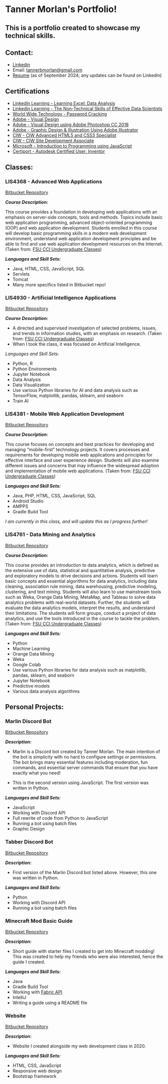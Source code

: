 # Tanner Morlan's Portfolio!

## This is a portfolio created to showcase my technical skills.

## **Contact:**

- [Linkedin](https://www.linkedin.com/in/tanner-morlan/)
- Email: tannerbmorlan@gmail.com
- [Resume](img/TannerBMorlanResumeSeptember2024.png) (as of September 2024; any updates can be found on Linkedin)

## **Certifications**

- [Linkedin Learning - Learning Excel: Data Analysis](img/learning_excel_data_analysis.jpg)
- [Linkedin Learning - The Non-Technical Skills of Effective Data Scientists](img/the_non_technical_skills_of_effective_data_scientists.jpg)
- [World Wide Technology - Password Cracking](img/password-cracking.png)
- [Adobe - Visual Design](img/visual-design.png)
- [Adobe - Visual Design using Adobe Photoshop CC 2018](img/visual-design-using-photoshop.png)
- [Adobe - Graphic Design & Illustration Using Adobe Illustrator](img/graphics-design-and-illustration-using-adobe-illustrator.png)
- [CIW - CIW Advanced HTML5 and CSS3 Specialist](img/ciw-advanced-html5-and-css3-specialist.png)
- [CIW - CIW Site Development Associate](img/ciw-site-development-associate.png)
- [Microsoft - Introduction to Programming using JavaScript](img/introduction-to-programming-using-javascript.png)
- [Certiport - Autodesk Certified User: Inventor](img/autodesk-certified-user-inventor.png)



## **Classes:**

### **LIS4368 - Advanced Web Applications**

[Bitbucket Repository](https://bitbucket.org/tannerworkspace/lis4368/src/master/)

***Course Description:***

This course provides a foundation in developing web applications with an emphasis on server-side concepts, tools and methods. Topics include basic web application programming, advanced object-oriented programming (OOP) and web application development. Students enrolled in this course will develop basic programming skills in a modern web development environment, understand web application development principles and be able to find and use web application development resources on the Internet. (Taken from: [FSU CCI Undergraduate Classes](https://ischool.cci.fsu.edu/academics/courses/undergrad/#LIS_4368))

***Languages and Skill Sets:***

- Java, HTML, CSS, JavaScript, SQL
- Servlets
- Tomcat
- Many more specifics listed in Bitbucket repo!

### **LIS4930 - Artificial Intelligence Applications**

[Bitbucket Repository](https://bitbucket.org/tannerworkspace/lis4930/src/main/)

***Course Description:***

- A directed and supervised investigation of selected problems, issues, and trends in information studies, with an emphasis on research. (Taken from: [FSU CCI Undergraduate Classes](https://ischool.cci.fsu.edu/academics/courses/undergrad/#LIS_4368))
- When I took the class, it was focused on Artificial Intelligence.

*Languages and Skill Sets:*

- Python, R
- Python Environments
- Jupyter Notebook
- Data Analysis
- Data Visualization
- Use various Python libraries for AI and data analysis such as TensorFlow, matplotlib, pandas, sklearn, and seaborn
- Train AI


### **LIS4381 - Mobile Web Application Development**

[Bitbucket Repository](https://bitbucket.org/tannerworkspace/lis4381/src/main/)

***Course Description:***

This course focuses on concepts and best practices for developing and managing “mobile-first” technology projects. It covers processes and requirements for developing mobile web applications and principles for effective interface and user experience design. Students will also examine different issues and concerns that may influence the widespread adoption and implementation of mobile web applications. (Taken from: [FSU CCI Undergraduate Classes](https://ischool.cci.fsu.edu/academics/courses/undergrad/#LIS_4368))

***Languages and Skill Sets:***

- Java, PHP, HTML, CSS, JavaScript, SQL
- Android Studio
- AMPPS
- Gradle Build Tool

*I am currently in this class, and will update this as I progress further!*

### **LIS4761 - Data Mining and Analytics**

[Bitbucket Repository](https://bitbucket.org/tannerworkspace/lis4761/src/master/)

***Course Description:***

This course provides an introduction to data analytics, which is defined as the extensive use of data, statistical and quantitative analysis, predictive and exploratory models to drive decisions and actions. Students will learn basic concepts and essential algorithms for data analytics, including data cleaning, association rule mining, data warehousing, predictive modeling, clustering, and text mining.  Students will also learn to use mainstream tools such as Weka, Orange Data Mining, MetaMap, and Tableau to solve data analytics problems with real-world datasets. Further, the students will evaluate the data analytics models, interpret the results, and understand their limitations. The students will form groups, conduct a project of data analytics, and use the tools introduced in the course to tackle the problem. (Taken from: [FSU CCI Undergraduate Classes](https://ischool.cci.fsu.edu/academics/courses/undergrad/#LIS_4368))

***Languages and Skill Sets:***

- Python
- Machine Learning
- Orange Data Mining
- Weka
- Google Colab
- Use various Python libraries for data analysis such as matplotlib, pandas, sklearn, and seaborn
- Jupyter Notebook
- Predictive models
- Various data analysis algorithms

## Personal Projects:

### **Marlin Discord Bot**

[Bitbucket Repository](https://bitbucket.org/tannerworkspace/marlinbot/src/master/)

***Description:***

- Marlin is a Discord bot created by Tanner Morlan. The main intention of the bot is simplicity with no hard to configure settings or permissions. The bot brings many essential features including moderation, fun commands, and essential server commands that ensure that you have exactly what you need! 

- This is the second version using JavaScript. The first version was written in Python.

***Languages and Skill Sets:***

- JavaScript
- Working with Discord API
- Full rewrite of code from Python to JavaScript
- Running a bot using batch files
- Graphic Design

### **Tabber Discord Bot**

[Bitbucket Repository](https://bitbucket.org/tannerworkspace/tabberbotpy/src/master/)

***Description:***

- First version of the Marlin Discord bot listed above. However, this one was written in Python.

***Languages and Skill Sets:***

- Python
- Working with Discord API
- Running a bot using batch files

### **Minecraft Mod Basic Guide**

[Bitbucket Repository](https://bitbucket.org/tannerworkspace/minecraft-mod-testing-1.21/src/master/)

***Description:***

- Short guide with starter files I created to get into Minecraft modding! This was created to help my friends who were also interested, hence the guide I created.

***Languages and Skill Sets:***

- Java
- Gradle Build Tool
- Working with [Fabric API](https://docs.fabricmc.net/)
- IntelliJ
- Writing a guide using a README file

### **Website**

[Bitbucket Repository](https://bitbucket.org/tannerworkspace/web2website/src/master/)

***Description:***

- Website I created alongside my web development class in 2020.

***Languages and Skill Sets:***

- HTML, CSS, JavaScript
- Responsive web design
- Bootstrap framework
